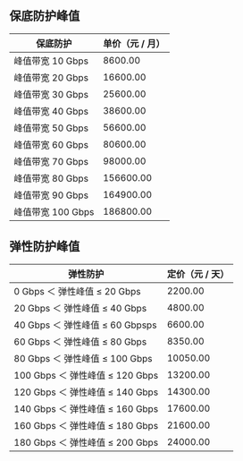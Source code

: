 ## 保底防护峰值
| 保底防护 | 单价（元 / 月） |
|---------|---------|
| 峰值带宽 10 Gbps | 8600.00 |
| 峰值带宽 20 Gbps | 16600.00  |
| 峰值带宽 30 Gbps | 25600.00  |
| 峰值带宽 40 Gbps | 38600.00  |
| 峰值带宽 50 Gbps | 56600.00  |
| 峰值带宽 60 Gbps | 80600.00  |
| 峰值带宽 70 Gbps | 98000.00  |
| 峰值带宽 80 Gbps | 156600.00  |
| 峰值带宽 90 Gbps | 164900.00  |
| 峰值带宽 100 Gbps | 186800.00  |

##  弹性防护峰值
| 弹性防护 | 定价（元 / 天） |
|---------|---------|
| 0 Gbps ＜ 弹性峰值 ≤   20 Gbps | 2200.00  |
| 20 Gbps ＜ 弹性峰值 ≤   40 Gbps | 4800.00 |
| 40 Gbps ＜ 弹性峰值 ≤   60 Gbpsps | 6600.00 |
| 60 Gbps ＜ 弹性峰值 ≤   80 Gbps | 8350.00 |
| 80 Gbps ＜ 弹性峰值 ≤   100 Gbps | 10050.00|
| 100 Gbps ＜ 弹性峰值 ≤  120 Gbps | 13200.00 |
| 120 Gbps ＜ 弹性峰值 ≤   140 Gbps | 14300.00 |
| 140 Gbps ＜ 弹性峰值 ≤  160 Gbps | 17600.00 |
| 160 Gbps ＜ 弹性峰值 ≤  180 Gbps | 21600.00 |
| 180 Gbps ＜ 弹性峰值 ≤  200 Gbps | 24000.00 |
